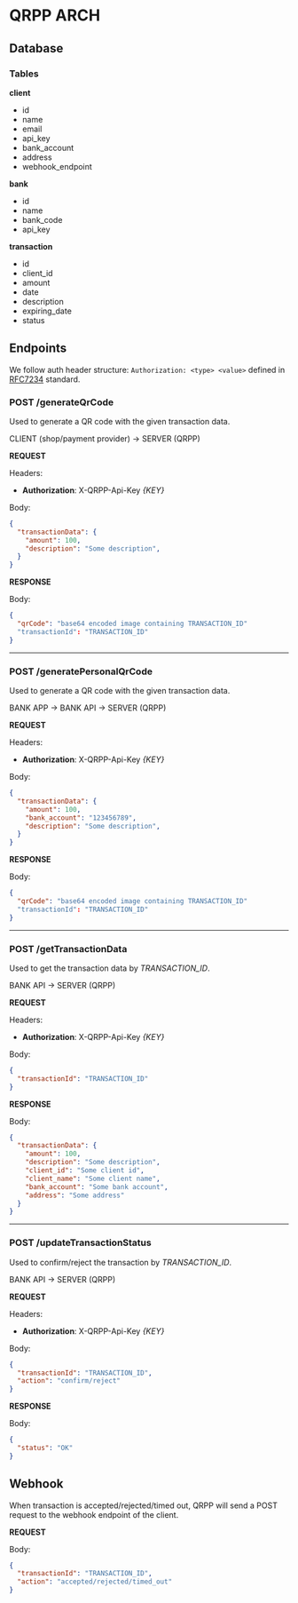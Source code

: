 # QRPP ARCH

## Database

### Tables

**client**

- id
- name
- email
- api_key
- bank_account
- address
- webhook_endpoint

**bank**

- id
- name
- bank_code
- api_key

**transaction**

- id
- client_id
- amount
- date
- description
- expiring_date
- status

## Endpoints

We follow auth header structure: `Authorization: <type> <value>` defined in [RFC7234](https://www.rfc-editor.org/rfc/rfc7235#section-4.2) standard.

### POST /generateQrCode

Used to generate a QR code with the given transaction data.

CLIENT (shop/payment provider) -> SERVER (QRPP)

**REQUEST**

Headers:
- **Authorization**: X-QRPP-Api-Key *{KEY}*

Body:
```json
{
  "transactionData": {
    "amount": 100,
    "description": "Some description",
  }
}
```

**RESPONSE**

Body:
```json
{
  "qrCode": "base64 encoded image containing TRANSACTION_ID"
  "transactionId": "TRANSACTION_ID"
}
```

---

### POST /generatePersonalQrCode

Used to generate a QR code with the given transaction data.

BANK APP -> BANK API -> SERVER (QRPP)

**REQUEST**

Headers:
- **Authorization**: X-QRPP-Api-Key *{KEY}*

Body:
```json
{
  "transactionData": {
    "amount": 100,
    "bank_account": "123456789",
    "description": "Some description",
  }
}
```

**RESPONSE**

Body:
```json
{
  "qrCode": "base64 encoded image containing TRANSACTION_ID"
  "transactionId": "TRANSACTION_ID"
}
```

---

### POST /getTransactionData

Used to get the transaction data by *TRANSACTION_ID*.

BANK API -> SERVER (QRPP)

**REQUEST**

Headers:
- **Authorization**: X-QRPP-Api-Key *{KEY}*

Body:
```json
{
  "transactionId": "TRANSACTION_ID"
}
```

**RESPONSE**

Body:
```json
{
  "transactionData": {
    "amount": 100,
    "description": "Some description",
    "client_id": "Some client id",
    "client_name": "Some client name",
    "bank_account": "Some bank account",
    "address": "Some address"
  }
}
```

---

### POST /updateTransactionStatus

Used to confirm/reject the transaction by *TRANSACTION_ID*.

BANK API -> SERVER (QRPP)

**REQUEST**

Headers:
- **Authorization**: X-QRPP-Api-Key *{KEY}*

Body:
```json
{
  "transactionId": "TRANSACTION_ID",
  "action": "confirm/reject"
}
```

**RESPONSE**

Body:
```json
{
  "status": "OK"
}
```

## Webhook

When transaction is accepted/rejected/timed out, QRPP will send a POST request to the webhook endpoint of the client.

**REQUEST**

Body:
```json
{
  "transactionId": "TRANSACTION_ID",
  "action": "accepted/rejected/timed_out"
}
```
